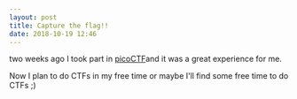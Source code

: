 ```yaml
---
layout: post
title: Capture the flag!!
date: 2018-10-19 12:46
---
```


two weeks ago I took part in [picoCTF](https://picoctf.com/)and it was a great experience for me.

Now I plan to do CTFs in my free time or maybe I'll find some free time to do CTFs ;)


